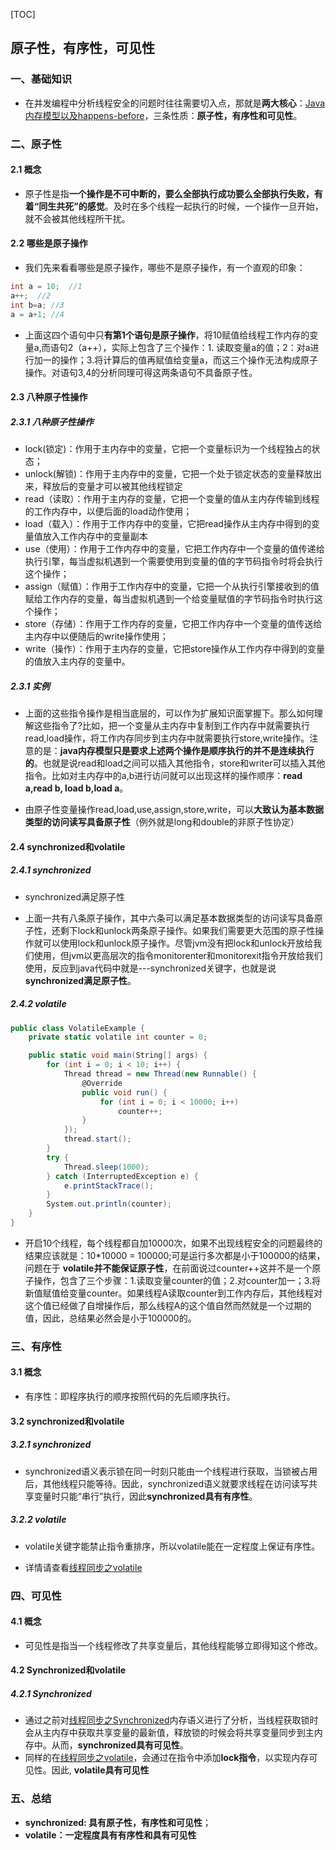 [TOC]

## 原子性，有序性，可见性

### 一、基础知识

* 在并发编程中分析线程安全的问题时往往需要切入点，那就是**两大核心**：[Java内存模型以及happens-before](必备Java知识/并发编程/并发原理/Java内存模型以及happens-before)，三条性质：**原子性，有序性和可见性**。

### 二、原子性

#### 2.1 概念

* 原子性是指**一个操作是不可中断的，要么全部执行成功要么全部执行失败，有着“同生共死”的感觉**。及时在多个线程一起执行的时候，一个操作一旦开始，就不会被其他线程所干扰。

#### 2.2 哪些是原子操作

* 我们先来看看哪些是原子操作，哪些不是原子操作，有一个直观的印象：

```java
int a = 10;  //1
a++;  //2
int b=a; //3
a = a+1; //4
```

* 上面这四个语句中只**有第1个语句是原子操作**，将10赋值给线程工作内存的变量a,而语句2（a++），实际上包含了三个操作：1. 读取变量a的值；2：对a进行加一的操作；3.将计算后的值再赋值给变量a，而这三个操作无法构成原子操作。对语句3,4的分析同理可得这两条语句不具备原子性。

#### 2.3 八种原子性操作

##### 2.3.1 八种原子性操作

* lock(锁定)：作用于主内存中的变量，它把一个变量标识为一个线程独占的状态；
* unlock(解锁)：作用于主内存中的变量，它把一个处于锁定状态的变量释放出来，释放后的变量才可以被其他线程锁定
* read（读取）：作用于主内存的变量，它把一个变量的值从主内存传输到线程的工作内存中，以便后面的load动作使用；
* load（载入）：作用于工作内存中的变量，它把read操作从主内存中得到的变量值放入工作内存中的变量副本
* use（使用）：作用于工作内存中的变量，它把工作内存中一个变量的值传递给执行引擎，每当虚拟机遇到一个需要使用到变量的值的字节码指令时将会执行这个操作；
* assign（赋值）：作用于工作内存中的变量，它把一个从执行引擎接收到的值赋给工作内存的变量，每当虚拟机遇到一个给变量赋值的字节码指令时执行这个操作；
* store（存储）：作用于工作内存的变量，它把工作内存中一个变量的值传送给主内存中以便随后的write操作使用；
* write（操作）：作用于主内存的变量，它把store操作从工作内存中得到的变量的值放入主内存的变量中。

##### 2.3.1 实例

* 上面的这些指令操作是相当底层的，可以作为扩展知识面掌握下。那么如何理解这些指令了?比如，把一个变量从主内存中复制到工作内存中就需要执行read,load操作，将工作内存同步到主内存中就需要执行store,write操作。注意的是：**java内存模型只是要求上述两个操作是顺序执行的并不是连续执行的**。也就是说read和load之间可以插入其他指令，store和writer可以插入其他指令。比如对主内存中的a,b进行访问就可以出现这样的操作顺序：**read a,read b, load b,load a**。

* 由原子性变量操作read,load,use,assign,store,write，可以**大致认为基本数据类型的访问读写具备原子性**（例外就是long和double的非原子性协定）

#### 2.4 synchronized和volatile

##### 2.4.1 synchronized

* synchronized满足原子性

* 上面一共有八条原子操作，其中六条可以满足基本数据类型的访问读写具备原子性，还剩下lock和unlock两条原子操作。如果我们需要更大范围的原子性操作就可以使用lock和unlock原子操作。尽管jvm没有把lock和unlock开放给我们使用，但jvm以更高层次的指令monitorenter和monitorexit指令开放给我们使用，反应到java代码中就是---synchronized关键字，也就是说**synchronized满足原子性**。

##### 2.4.2 volatile

```csharp
public class VolatileExample {
    private static volatile int counter = 0;

    public static void main(String[] args) {
        for (int i = 0; i < 10; i++) {
            Thread thread = new Thread(new Runnable() {
                @Override
                public void run() {
                    for (int i = 0; i < 10000; i++)
                        counter++;
                }
            });
            thread.start();
        }
        try {
            Thread.sleep(1000);
        } catch (InterruptedException e) {
            e.printStackTrace();
        }
        System.out.println(counter);
    }
}
```

* 开启10个线程，每个线程都自加10000次，如果不出现线程安全的问题最终的结果应该就是：10*10000 = 100000;可是运行多次都是小于100000的结果，问题在于 **volatile并不能保证原子性**，在前面说过counter++这并不是一个原子操作，包含了三个步骤：1.读取变量counter的值；2.对counter加一；3.将新值赋值给变量counter。如果线程A读取counter到工作内存后，其他线程对这个值已经做了自增操作后，那么线程A的这个值自然而然就是一个过期的值，因此，总结果必然会是小于100000的。

### 三、有序性

#### 3.1 概念

* 有序性：即程序执行的顺序按照代码的先后顺序执行。

#### 3.2 synchronized和volatile

##### 3.2.1 synchronized

* synchronized语义表示锁在同一时刻只能由一个线程进行获取，当锁被占用后，其他线程只能等待。因此，synchronized语义就要求线程在访问读写共享变量时只能“串行”执行，因此**synchronized具有有序性**。

##### 3.2.2 volatile

* volatile关键字能禁止指令重排序，所以volatile能在一定程度上保证有序性。

* 详情请查看[线程同步之volatile](必备Java知识/并发编程/并发关键字/线程同步之volatile.md)


### 四、可见性

#### 4.1 概念

* 可见性是指当一个线程修改了共享变量后，其他线程能够立即得知这个修改。

#### 4.2 Synchronized和volatile

##### 4.2.1 Synchronized

* 通过之前对[线程同步之Synchronized](必备Java知识/并发编程/并发关键字/线程同步之Synchronized.md)内存语义进行了分析，当线程获取锁时会从主内存中获取共享变量的最新值，释放锁的时候会将共享变量同步到主内存中。从而，**synchronized具有可见性**。
* 同样的在[线程同步之volatile](必备Java知识/并发编程/并发关键字/线程同步之volatile.md)，会通过在指令中添加**lock指令**，以实现内存可见性。因此, **volatile具有可见性**

### 五、总结

* **synchronized: 具有原子性，有序性和可见性**；
* **volatile：一定程度具有有序性和具有可见性**